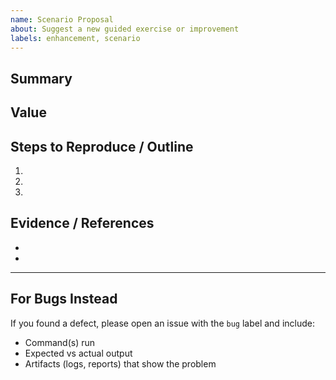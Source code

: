 ```yaml
---
name: Scenario Proposal
about: Suggest a new guided exercise or improvement
labels: enhancement, scenario
---
```


## Summary

<!-- What new scenario or improvement are you proposing? -->

## Value

<!-- How does this help learners or recruiters understand the lab better? -->

## Steps to Reproduce / Outline

1. 
2. 
3. 

## Evidence / References

- 
- 

---

## For Bugs Instead

If you found a defect, please open an issue with the `bug` label and include:
- Command(s) run
- Expected vs actual output
- Artifacts (logs, reports) that show the problem
